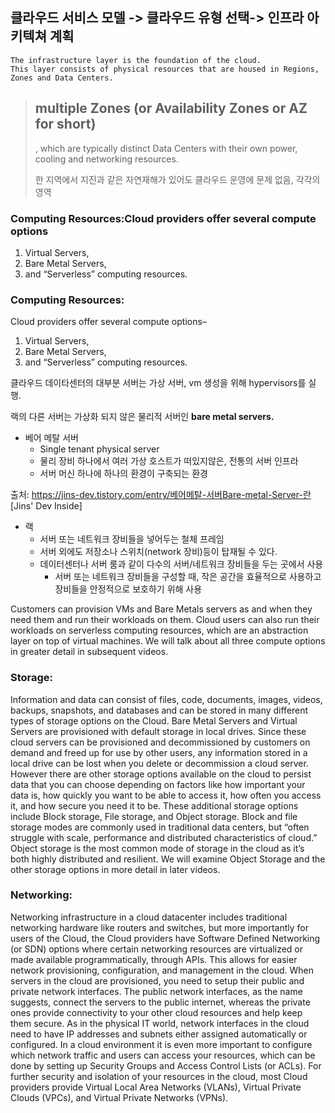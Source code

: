## 클라우드 서비스 모델 -> 클라우드 유형 선택-> 인프라 아키텍쳐 계획

    The infrastructure layer is the foundation of the cloud.
    This layer consists of physical resources that are housed in Regions, Zones and Data Centers.

>## multiple Zones (or Availability Zones or AZ for short)
>, which are typically distinct Data Centers with their own power, cooling and networking resources.
>
> 한 지역에서 지진과 같은 자연재해가 있어도 클라우드 운영에 문제 없음, 각각의 영역

### Computing Resources:Cloud providers offer several compute options
1. Virtual Servers, 
2. Bare Metal Servers, 
3. and “Serverless” computing resources.

### Computing Resources: 

Cloud providers offer several compute options–  
1. Virtual Servers, 
2. Bare Metal Servers, 
3. and “Serverless” computing resources.


클라우드 데이타센터의 대부분 서버는 가상 서버, vm 생성을 위해 hypervisors를 실행. 

랙의 다른 서버는 가상화 되지 않은 물리적 서버인 **bare metal servers.**

* 베어 메탈 서버
  * Single tenant physical server
  * 물리 장비 하나에서 여러 가상 호스트가 떠있지않은, 전통의 서버 인프라
  * 서버 머신 하나에 하나의 환경이 구축되는 환경

출처: https://jins-dev.tistory.com/entry/베어메탈-서버Bare-metal-Server-란 [Jins' Dev Inside]

* 랙
  * 서버 또는 네트워크 장비들을 넣어두는 철체 프레임
  * 서버 외에도 저장소나 스위치(network 장비)등이 탑재될 수 있다.
  * 데이터센터나 서버 룸과 같이 다수의 서버/네트워크 장비들을 두는 곳에서 사용
    * 서버 또는 네트워크 장비들을 구성할 때, 작은 공간을 효율적으로 사용하고 장비들을 안정적으로 보호하기 위해 사용


Customers can provision VMs and Bare Metals servers as and when they need them and run their workloads on them.
Cloud users can also run their workloads on serverless computing resources, which are an abstraction layer on top of virtual machines.
We will talk about all three compute options in greater detail in subsequent videos.
### Storage: 
Information and data can consist of files,
code, documents, images, videos, backups, snapshots, and databases and can be stored in many different types of storage options on the Cloud.
Bare Metal Servers and Virtual Servers are provisioned with default storage in local drives.
Since these cloud servers can be provisioned and decommissioned by customers on demand and freed up for use by other users, any information stored in a local drive can be lost when you
delete or decommission a cloud server.
However there are other storage options available on the cloud to persist data that you can choose depending on factors like how important your data is, how quickly you want to be able to access it, how often you access it, and how secure you need it to be.
These additional storage options include Block storage, File storage, and Object storage.
Block and file storage modes are commonly used in traditional data centers, but “often struggle with scale, performance and distributed characteristics of cloud.” Object storage is the most common mode of storage in the cloud as it’s both highly distributed and resilient.
We will examine Object Storage and the other storage options in more detail in later videos.
### Networking: 
Networking infrastructure in a cloud datacenter includes traditional networking hardware like routers and switches, but more importantly for users of the Cloud, the Cloud providers have Software Defined Networking (or SDN) options where certain networking resources are virtualized or made available programmatically, through APIs.
This allows for easier network provisioning, configuration, and management in the cloud.
When servers in the cloud are provisioned, you need to setup their public and private network interfaces.
The public network interfaces, as the name suggests, connect the servers to the public internet, whereas the private ones provide connectivity to your other cloud resources and help keep them secure.
As in the physical IT world, network interfaces in the cloud need to have IP addresses and subnets either assigned automatically or configured.
In a cloud environment it is even more important to configure which network traffic and users can access your resources, which can be done by setting up Security Groups and Access Control Lists (or ACLs).
For further security and isolation of your resources in the cloud, most Cloud providers
provide Virtual Local Area Networks (VLANs), Virtual Private Clouds (VPCs), and Virtual
Private Networks (VPNs).